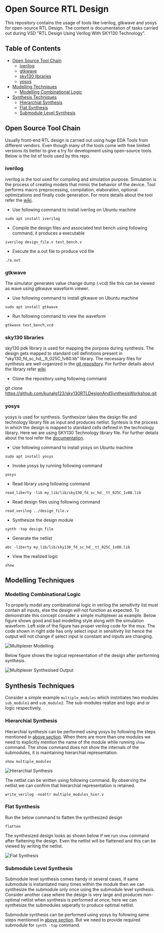 # Open Source RTL Design
This repository contains the usage of tools like iverilog, gtkwave and yosys for open-source RTL Design. The content is documentation of tasks carried out during VSD "RTL Design Using Verilog With SKY130 Technology".

## Table of Contents

- [Open Source Tool Chain](#Open-Source-Tool-Chain)
  * [iverilog](#iverilog)
  * [gtkwave](#gtkwave)
  * [sky130 libraries](#sky130-libraries)
  * [yosys](#yosys)
- [Modelling Techniques](#Modelling-Techniques)
  * [Modelling Combinational Logic](#Modelling-Combinational-Logic)
- [Synthesis Techniques](#Modelling-Techniques)
  * [Hierarchial Synthesis](#Hierarchial-Synthesis)
  * [Flat Synthesis](#Flat-Synthesis)
  * [Submodule Level Synthesis](#Submodule-Level-Synthesis)

## Open Source Tool Chain

Usually front-end RTL design is carried out using huge EDA Tools from different vendors. Even though many of the tools come with free limited versions its better to give a try for development using open-source tools. Below is the list of tools used by this repo.

### iverilog

iverilog is the tool used for compiling and simulation purpose. Simulation is the process of creating models that mimic the behavior of the device. Tool performs macro preprocessing, compilation, elaboration, optional optimizations and finally code generation. For more details about the tool refer the [wiki](https://iverilog.fandom.com/wiki/User_Guide).

* Use following command to install iverilog on Ubuntu machine

```
sudo apt install iverilog
```

* Compile the design files and associated test bench using following command, it produces a executable

```
iverilog design_file.v test_bench.v
```

* Execute the a.out file to produce vcd file

```
./a.out
```

### gtkwave

The simulator generates value change dump (.vcd) file this can be viewed as wave using gtkwave waveform viewer.

* Use following command to install gtkwave on Ubuntu machine

```
sudo apt install gtkwave
```

* Run following command to view the waveform

```
gtkwave test_bench.vcd
```

### sky130 libraries

sky130 pdk library is used for mapping the purpose during synthesis. The design gets mapped to standard cell definitions present in "sky130_fd_sc_hd__tt_025C_1v80.lib" library. The necessary files for synthesis are well organized in the [git repository](https://github.com/kunalg123/sky130RTLDesignAndSynthesisWorkshop.git). For further details about the library refer [wiki](https://skywater-pdk.readthedocs.io/en/latest/contents.html).

* Clone the repository using following command


git clone https://github.com/kunalg123/sky130RTLDesignAndSynthesisWorkshop.git


### yosys

yosys is used for synthesis. Synthesizer takes the design file and technology library file as input and produces netlist. Syntesis is the process in which the design is mapped to standard cells defined in the technology library. Here we are using SKY130 Technology library file. For further details about the tool refer the [documentation](http://www.clifford.at/yosys/documentation.html).

* Use following command to install yosys on Ubuntu machine

```
sudo apt install yosys
```

* Invoke yosys by running following command

```
yosys
```

* Read library using following command

```
read_liberty -lib my_lib/lib/sky130_fd_sc_hd__tt_025C_1v80.lib
```

* Read design files using following command

```
read_verilog ../design_file.v
```

* Synthesize the design module

```
synth -top design_file
```

* Generate the netlist

```
abc -liberty my_lib/lib/sky130_fd_sc_hd__tt_025C_1v80.lib
```
* View the realized logic

```
show
```

## Modelling Techniques

### Modelling Combinational Logic

To properly model any combinational logic in verilog the sensitivity list must contain all inputs, else the design will not function as expected. To demonstrate this concept consider a simple multiplexer as example. Below figure shows good and bad modelling style along with the simulation waveform. Left side of the figure has proper verilog code for the mux. The code shown in right side has only select input in sensitivity list hence the output will not change if select input is constant and inputs are changing.

![Multiplexer Modelling](images/mux.png)

Below figure shows the logical representation of the design after performing synthesis.

![Multiplexer Synthesised Output](images/synthesized_mux.png)


## Synthesis Techniques

Consider a simple example `multiple_modules` which instntiates two modules `sub_module1` and `sub_module2`. The sub-modules realize and logic and or logic respectively.

### Hierarchial Synthesis

Hierarchial synthesis can be performed using yosys by following the steps mentioned in [above section](#yosys). When there are more than one modules we need to explicitly mention the name of the module while running `show` command. The show command does not show the internals of the submodules, it is maintaining hierarchial representation.

```
show multiple_modules
```

![Hierarchial Synthesis](images/synth_hier.png)

The netlist can be written using following command. By observing the netlist we can confirm that hierarchial representation is retained.

```
write_verilog -noattr multiple_modules_hier.v
```
### Flat Synthesis

Run the below command to flatten the synthesized design

```
flatten
```
The synthesized design looks as shown below if we run `show` command after flattening the design. Even the netlist will be flattened and this can be viewed by writing the netlist.

![Flat Synthesis](images/synth_flat.png)

### Submodule Level Synthesis

Submodule level synthesis comes handy in several cases, if same submodule is instantiated many times within the module then we can synthesize the submodule only once using the submodule level synthesis. Consider another case where the design is very large and produces non-optimal netlist when synthesis is performed at once, here we can synthesize the submodules seperatly to produce optimal netlist.

Submodule synthesis can be performed using yosys by following same steps mentioned in [above section](#yosys). But we need to provide required submodule for `synth -top` command.


